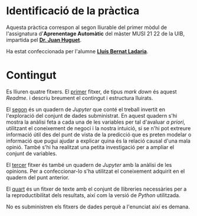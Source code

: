 # Identificació de la pràctica

Aquesta pràctica correspon al segon lliurable 
del primer mòdul de l'assignatura 
d'**Aprenentage Automàtic** 
del màster MUSI 21 22 de la UIB, 
impartida pel [**Dr. Juan Huguet**](juan.huguet@gmail.com).

Ha estat confeccionada per l'alumne 
[**Lluís Bernat Ladaria**](mailto:llbernat@gmail.com).

# Contingut

Es lliuren quatre fitxers. 
El [primer](00_readme.md) fitxer, de tipus *mark down* és aquest *Readme*. 
i descriu breument el contingut i estructura lluirats. 

El [segon](10_hr_features_engineering.ipynb) 
és un quadern de *Jupyter* 
que conté el treball invertit en l'exploració del 
conjunt de dades subministrat. 
En aquest quadern s'hi mostra la anàlisi feta a cada una 
de les variables per tal d'avaluar 
*a priori*, utilitzant el coneixement de negoci 
i la nostra intuició, si se n'hi pot extreure 
informació útil des del punt de vista 
de la predicció que es preten modelar o 
informació que pugui ajudar a explicar 
quina és la relació causal d'una mala opinió. 
També s'hi ha realitzat una petita investigació 
per a ampliar el conjunt de variables. 

El [tercer](20_hr_analysis.ipynb) fitxer 
és també un quadern de *Jupyter* amb la 
anàlisi de les opinions. 
Per a confeccionar-lo s'ha utilitzat el coneixement 
adquirit en el quadern del punt anterior. 

El [quart](requirements.txt) és un fitxer de texte 
amb el conjunt de llibreries necessàries 
per a la reproductibilitat dels resultats, 
així com la versió de *Python* utilitzada. 

No es subministren els fitxers de dades 
perquè a l'enunciat així es demana.
